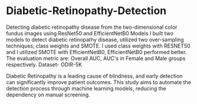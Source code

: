 # Diabetic-Retinopathy-Detection
Detecting diabetic retinopathy disease from the two-dimensional color fundus images using ResNet50 and EfficientNetB0 Models
I built two models to detect diabetic retinopathy disease, utilized two over-sampling techniques; class weights and SMOTE.
I used class weights with RESNET50 and I utilized SMOTE with EfficientNetB0, EfficientNetB0 performed better.
The evaluation metric are: Overall AUC, AUC's in Female and Male groups respectively.
Dataset- ODIR-5K

Diabetic Retinopathy is a leading cause of blindness, and early detection can significantly improve patient outcomes. This study aims to automate the detection process through machine learning models, reducing the dependency on manual screening.
